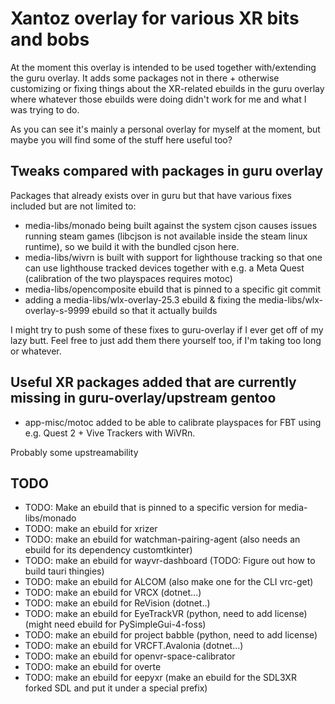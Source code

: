 # Xantoz overlay for various XR bits and bobs

At the moment this overlay is intended to be used together
with/extending the guru overlay. It adds some packages not in there +
otherwise customizing or fixing things about the XR-related ebuilds in
the guru overlay where whatever those ebuilds were doing didn't work for
me and what I was trying to do.

As you can see it's mainly a personal overlay for myself at the moment,
but maybe you will find some of the stuff here useful too?

## Tweaks compared with packages in guru overlay

Packages that already exists over in guru but that have various fixes included but are not limited to:
 * media-libs/monado being built against the system cjson causes issues
   running steam games (libcjson is not available inside the steam linux
   runtime), so we build it with the bundled cjson here.
 * media-libs/wivrn is built with support for lighthouse tracking so that
   one can use lighthouse tracked devices together with e.g. a Meta
   Quest (calibration of the two playspaces requires motoc)
 * media-libs/opencomposite ebuild that is pinned to a specific git commit
 * adding a media-libs/wlx-overlay-25.3 ebuild & fixing the media-libs/wlx-overlay-s-9999 ebuild so that it actually builds

I might try to push some of these fixes to guru-overlay if I ever get
off of my lazy butt. Feel free to just add them there yourself too, if
I'm taking too long or whatever.

## Useful XR packages added that are currently missing in guru-overlay/upstream gentoo

 * app-misc/motoc added to be able to calibrate playspaces for FBT using
   e.g. Quest 2 + Vive Trackers with WiVRn.

Probably some upstreamability

## TODO

* TODO: Make an ebuild that is pinned to a specific version for media-libs/monado
* TODO: make an ebuild for xrizer
* TODO: make an ebuild for watchman-pairing-agent (also needs an ebuild for its dependency customtkinter)
* TODO: make an ebuild for wayvr-dashboard (TODO: Figure out how to build tauri thingies)
* TODO: make an ebuild for ALCOM (also make one for the CLI vrc-get)
* TODO: make an ebuild for VRCX (dotnet...)
* TODO: make an ebuild for ReVision (dotnet..)
* TODO: make an ebuild for EyeTrackVR (python, need to add license) (might need ebuild for PySimpleGui-4-foss)
* TODO: make an ebuild for project babble (python, need to add license)
* TODO: make an ebuild for VRCFT.Avalonia (dotnet...)
* TODO: make an ebuild for openvr-space-calibrator
* TODO: make an ebuild for overte
* TODO: make an ebuild for eepyxr (make an ebuild for the SDL3XR forked SDL and put it under a special prefix)
